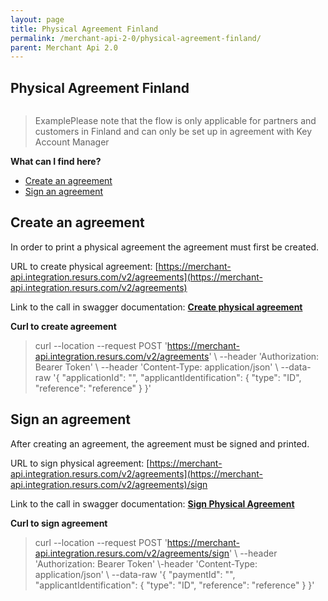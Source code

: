 ```yaml
---
layout: page
title: Physical Agreement Finland
permalink: /merchant-api-2-0/physical-agreement-finland/
parent: Merchant Api 2.0
---
```



## Physical Agreement Finland 

``` c-mrkdwn__pre
```
> ExamplePlease note that the flow is only applicable for partners and
> customers in Finland and can only be set up in agreement with Key
> Account Manager

**What can I find here?**
- [Create an agreement](#create-an-agreement)
- [Sign an agreement](#sign-an-agreement)

## Create an agreement
In order to print a physical agreement the agreement must first be
created. 

URL to create physical agreement:
[https://merchant-api.integration.resurs.com/v2/agreements](https://merchant-api.integration.resurs.com/v2/agreements)

Link to the call in swagger documentation: **[Create physical
agreement](https://merchant-api.integration.resurs.com/docs/v2/merchant_physical_agreement_v2#/Agreement%20creation/createAgreement)**

**Curl to create agreement**

> curl --location --request POST
> 'https://merchant-api.integration.resurs.com/v2/agreements' \\
> --header 'Authorization: Bearer Token' \\ --header 'Content-Type:
> application/json' \\ --data-raw '{ "applicationId": "",
> "applicantIdentification": { "type": "ID", "reference": "reference" }
> }'

## Sign an agreement
After creating an agreement, the agreement must be signed and printed. 

URL to sign physical agreement:
[https://merchant-api.integration.resurs.com/v2/agreements](https://merchant-api.integration.resurs.com/v2/agreements)/sign

Link to the call in swagger documentation: **[Sign Physical
Agreement](https://merchant-api.integration.resurs.com/docs/v2/merchant_physical_agreement_v2#/Sign%20Agreement/signAgreement)**

**Curl to sign agreement**

> curl --location --request POST
> 'https://merchant-api.integration.resurs.com/v2/agreements/sign' \\
> --header 'Authorization: Bearer Token' \\-header 'Content-Type:
> application/json' \\ --data-raw '{ "paymentId": "",
> "applicantIdentification": { "type": "ID", "reference": "reference" }
> }'

